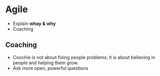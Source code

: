 # Agile
* Explain **whay & why**
* Coaching


## Coaching
* Coochie is not about fixing people problems; it is about believing in people and helping them grow.
* Ask more open, powerful questions

